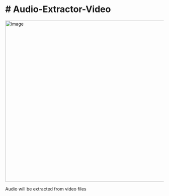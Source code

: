 <h1># Audio-Extractor-Video</h1>
<img width="768" height="512" alt="image" src="https://github.com/user-attachments/assets/ca7b027c-ee50-4820-8077-bb14a420bc9a" />

Audio will be extracted from video files
